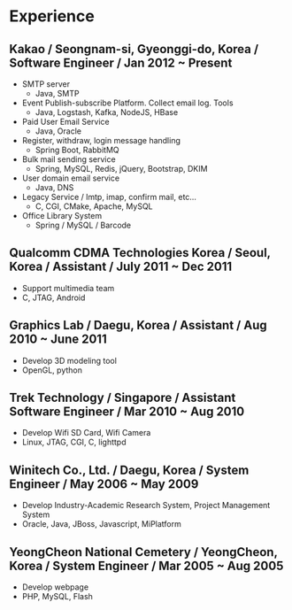 # Experience
## Kakao / Seongnam-si, Gyeonggi-do, Korea / Software Engineer / Jan 2012 ~ Present
* SMTP server
  * Java, SMTP
* Event Publish-subscribe Platform. Collect email log. Tools
  * Java, Logstash, Kafka, NodeJS, HBase
* Paid User Email Service
  * Java, Oracle
* Register, withdraw, login message handling
  * Spring Boot, RabbitMQ
* Bulk mail sending service
  * Spring, MySQL, Redis, jQuery, Bootstrap, DKIM
* User domain email service
  * Java, DNS
* Legacy Service / lmtp, imap, confirm mail, etc…
  * C, CGI, CMake, Apache, MySQL
* Office Library System
  * Spring / MySQL / Barcode

## Qualcomm CDMA Technologies Korea / Seoul, Korea / Assistant / July 2011 ~ Dec 2011
* Support multimedia team
* C, JTAG, Android

## Graphics Lab / Daegu, Korea / Assistant / Aug 2010 ~ June 2011
* Develop 3D modeling tool
* OpenGL, python

## Trek Technology / Singapore / Assistant Software Engineer / Mar 2010 ~ Aug 2010
* Develop Wifi SD Card, Wifi Camera
* Linux, JTAG, CGI, C, lighttpd

## Winitech Co., Ltd. / Daegu, Korea / System Engineer / May 2006 ~ May 2009
* Develop Industry-Academic Research System, Project Management System
* Oracle, Java, JBoss, Javascript, MiPlatform

## YeongCheon National Cemetery / YeongCheon, Korea / System Engineer / Mar 2005 ~ Aug 2005
* Develop webpage
* PHP, MySQL, Flash